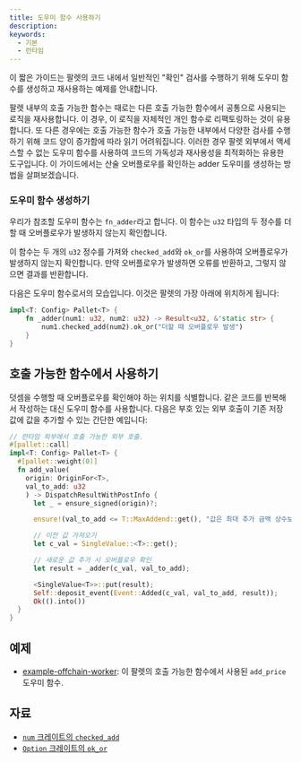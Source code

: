 ```yaml
---
title: 도우미 함수 사용하기
description:
keywords:
  - 기본
  - 런타임
---
```


이 짧은 가이드는 팔렛의 코드 내에서 일반적인 "확인" 검사를 수행하기 위해 도우미 함수를 생성하고 재사용하는 예제를 안내합니다.

팔렛 내부의 호출 가능한 함수는 때로는 다른 호출 가능한 함수에서 공통으로 사용되는 로직을 재사용합니다.
이 경우, 이 로직을 자체적인 개인 함수로 리팩토링하는 것이 유용합니다.
또 다른 경우에는 호출 가능한 함수가 호출 가능한 내부에서 다양한 검사를 수행하기 위해 코드 양이 증가함에 따라 읽기 어려워집니다.
이러한 경우 팔렛 외부에서 액세스할 수 없는 도우미 함수를 사용하여 코드의 가독성과 재사용성을 최적화하는 유용한 도구입니다.
이 가이드에서는 산술 오버플로우를 확인하는 adder 도우미를 생성하는 방법을 살펴보겠습니다.

### 도우미 함수 생성하기

우리가 참조할 도우미 함수는 `fn_adder`라고 합니다.
이 함수는 `u32` 타입의 두 정수를 더할 때 오버플로우가 발생하지 않는지 확인합니다.

이 함수는 두 개의 `u32` 정수를 가져와 `checked_add`와 `ok_or`를 사용하여 오버플로우가 발생하지 않는지 확인합니다.
만약 오버플로우가 발생하면 오류를 반환하고, 그렇지 않으면 결과를 반환합니다.

다음은 도우미 함수로서의 모습입니다.
이것은 팔렛의 가장 아래에 위치하게 됩니다:

```rust
impl<T: Config> Pallet<T> {
    fn _adder(num1: u32, num2: u32) -> Result<u32, &'static str> {
        num1.checked_add(num2).ok_or("더할 때 오버플로우 발생")
    }
}
```

## 호출 가능한 함수에서 사용하기

덧셈을 수행할 때 오버플로우를 확인해야 하는 위치를 식별합니다.
같은 코드를 반복해서 작성하는 대신 도우미 함수를 사용합니다.
다음은 부호 있는 외부 호출이 기존 저장 값에 값을 추가할 수 있는 간단한 예입니다:

```rust
// 런타임 외부에서 호출 가능한 외부 호출.
#[pallet::call]
impl<T: Config> Pallet<T> {
  #[pallet::weight(0)]
  fn add_value(
    origin: OriginFor<T>,
    val_to_add: u32
    ) -> DispatchResultWithPostInfo {
      let _ = ensure_signed(origin)?;

      ensure!(val_to_add <= T::MaxAddend::get(), "값은 최대 추가 금액 상수보다 작거나 같아야 합니다");

      // 이전 값 가져오기
      let c_val = SingleValue::<T>::get();

      // 새로운 값 추가 시 오버플로우 확인
      let result = _adder(c_val, val_to_add);

      <SingleValue<T>>::put(result);
      Self::deposit_event(Event::Added(c_val, val_to_add, result));
      Ok(().into())
  }
}
```

## 예제

- [example-offchain-worker](https://github.com/paritytech/polkadot-sdk/blob/master/substrate/frame/examples/offchain-worker/src/lib.rs): 이 팔렛의 호출 가능한 함수에서 사용된 `add_price` 도우미 함수.

## 자료

- [`num` 크레이트의 `checked_add`](https://docs.rs/num/0.4.0/num/traits/trait.CheckedAdd.html)
- [`Option` 크레이트의 `ok_or`](https://doc.rust-lang.org/std/option/enum.Option.html#method.ok_or)